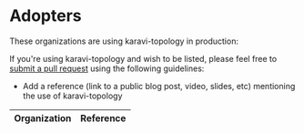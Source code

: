 # Adopters

These organizations are using karavi-topology in production:

If you're using karavi-topology and wish to be listed, please feel free to
[submit a pull request](https://github.com/ProjectName/pulls) using the following guidelines:

* Add a reference (link to a public blog post, video, slides, etc) mentioning the use of karavi-topology

| Organization | Reference |
| ------------ | --------- |
